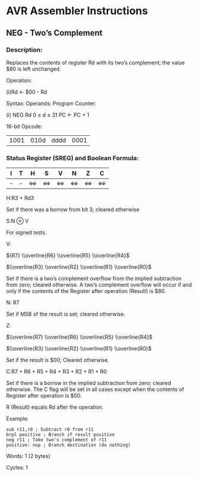 AVR Assembler Instructions
==========================

NEG - Two’s Complement
----------------------

### <a href="" id="N17815"></a> Description:

Replaces the contents of register Rd with its two’s complement; the value $80 is left unchanged.

Operation:

(i)Rd ← $00 - Rd

Syntax: Operands: Program Counter:

(i) NEG Rd 0 ≤ d ≤ 31 PC ← PC + 1

16-bit Opcode:

|      |      |      |      |
|------|------|------|------|
| 1001 | 010d | dddd | 0001 |

### <a href="" id="N17848"></a> Status Register (SREG) and Boolean Formula:

| I   | T   | H   | S   | V   | N   | Z   | C   |
|-----|-----|-----|-----|-----|-----|-----|-----|
| -   | -   | ⇔   | ⇔   | ⇔   | ⇔   | ⇔   | ⇔   |

H:R3 + Rd3

Set if there was a borrow from bit 3; cleared otherwise

S:N ⊕ V

For signed tests.

V:

${R7} \\overline{R6} \\overline{R5} \\overline{R4}$

$\\overline{R3} \\overline{R2} \\overline{R1} \\overline{R0}$

Set if there is a two’s complement overflow from the implied subtraction from zero; cleared otherwise. A two’s complement overflow will occur if and only if the contents of the Register after operation (Result) is $80.

N: R7

Set if MSB of the result is set; cleared otherwise.

Z:

$\\overline{R7} \\overline{R6} \\overline{R5} \\overline{R4}$

$\\overline{R3} \\overline{R2} \\overline{R1} \\overline{R0}$

Set if the result is $00; Cleared otherwise.

C:R7 + R6 + R5 + R4 + R3 + R2 + R1 + R0

Set if there is a borrow in the implied subtraction from zero; cleared otherwise. The C flag will be set in all cases except when the contents of Register after operation is $00.

R (Result) equals Rd after the operation.

Example:

``` programlisting
sub r11,r0 ; Subtract r0 from r11
brpl positive ; Branch if result positive
neg r11 ; Take two's complement of r11
positive: nop ; Branch destination (do nothing)
```

Words: 1 (2 bytes)

Cycles: 1
